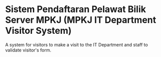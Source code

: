 # Sistem Pendaftaran Pelawat Bilik Server MPKJ (MPKJ IT Department Visitor System)
 A system for visitors to make a visit to the IT Department and staff to validate visitor's form.

